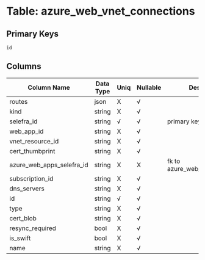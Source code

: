 # Table: azure_web_vnet_connections

## Primary Keys 

```
id
```


## Columns 

|  Column Name   |  Data Type  | Uniq | Nullable | Description | 
|  ----  | ----  | ----  | ----  | ---- | 
| routes | json | X | √ |  | 
| kind | string | X | √ |  | 
| selefra_id | string | √ | √ | primary keys value md5 | 
| web_app_id | string | X | √ |  | 
| vnet_resource_id | string | X | √ |  | 
| cert_thumbprint | string | X | √ |  | 
| azure_web_apps_selefra_id | string | X | X | fk to azure_web_apps.selefra_id | 
| subscription_id | string | X | √ |  | 
| dns_servers | string | X | √ |  | 
| id | string | √ | √ |  | 
| type | string | X | √ |  | 
| cert_blob | string | X | √ |  | 
| resync_required | bool | X | √ |  | 
| is_swift | bool | X | √ |  | 
| name | string | X | √ |  | 


